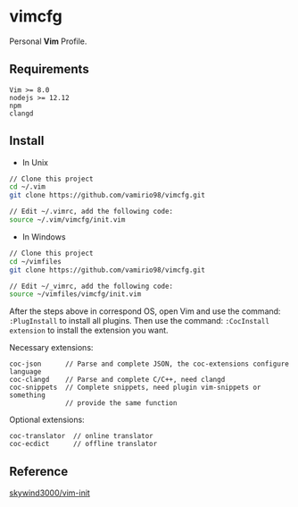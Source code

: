 # vimcfg

Personal **Vim** Profile.

## Requirements

```english
Vim >= 8.0
nodejs >= 12.12
npm
clangd
```

## Install

* In Unix

```bash
// Clone this project
cd ~/.vim
git clone https://github.com/vamirio98/vimcfg.git

// Edit ~/.vimrc, add the following code:
source ~/.vim/vimcfg/init.vim
```

* In Windows

```bash
// Clone this project
cd ~/vimfiles
git clone https://github.com/vamirio98/vimcfg.git

// Edit ~/_vimrc, add the following code:
source ~/vimfiles/vimcfg/init.vim
```

After the steps above in correspond OS, open Vim and use the command:
`
:PlugInstall
`
to install all plugins.
Then use the command:
`
:CocInstall extension
`
to install the extension you want.

Necessary extensions:

```text
coc-json      // Parse and complete JSON, the coc-extensions configure language
coc-clangd    // Parse and complete C/C++, need clangd
coc-snippets  // Complete snippets, need plugin vim-snippets or something
              // provide the same function
```

Optional extensions:

```text
coc-translator  // online translator
coc-ecdict      // offline translator
```

## Reference

[skywind3000/vim-init](https://github.com/skywind3000/vim-init)
